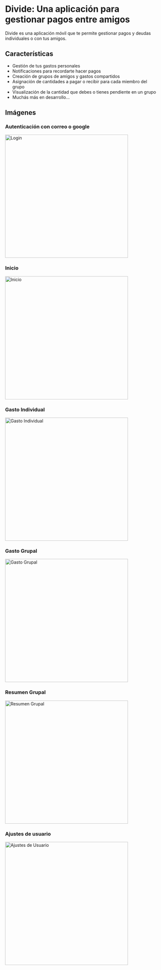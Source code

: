 # Divide: Una aplicación para gestionar pagos entre amigos

Divide es una aplicación móvil que te permite gestionar pagos y deudas individuales o con tus amigos. 

## Características

- Gestión de tus gastos personales
- Notificaciones para recordarte hacer pagos
- Creación de grupos de amigos y gastos compartidos
- Asignación de cantidades a pagar o recibir para cada miembro del grupo
- Visualización de la cantidad que debes o tienes pendiente en un grupo
- Muchás más en desarrollo...

## Imágenes

### Autenticación con correo o google
<img src="https://github.com/user-attachments/assets/df392b91-a226-46ee-8110-9d842be35f94" alt="Login" width="400" />

### Inicio
<img src="https://github.com/user-attachments/assets/bc04eac4-6498-4858-a017-2653bc917554" alt="Inicio" width="400" />

### Gasto Individual
<img src="https://github.com/user-attachments/assets/4bb3f434-878d-43a4-b451-a484dda8f82a" alt="Gasto Individual" width="400" />

### Gasto Grupal
<img src="https://github.com/user-attachments/assets/c45dbf91-44ca-4ff4-9ac8-ada92a2b01ab" alt="Gasto Grupal" width="400" />

### Resumen Grupal
<img src="https://github.com/user-attachments/assets/a3e491b1-3acc-4312-a347-da05884a52dc" alt="Resumen Grupal" width="400" />

### Ajustes de usuario
<img src="https://github.com/user-attachments/assets/6dafdcd7-5995-4992-8152-d9ccdc3ea38f" alt="Ajustes de Usuario" width="400" />

